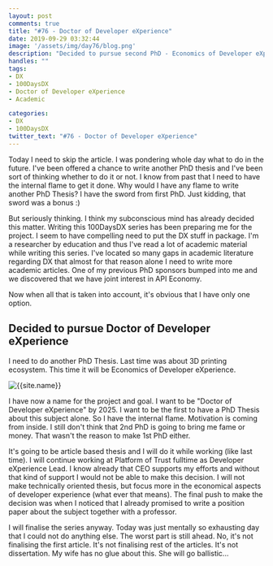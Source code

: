 ```yaml
---
layout: post
comments: true
title: "#76 - Doctor of Developer eXperience"
date: 2019-09-29 03:32:44
image: '/assets/img/day76/blog.png'
description: "Decided to pursue second PhD - Economics of Developer eXperience"
handles: "" 
tags:
- DX 
- 100DaysDX
- Doctor of Developer eXperience
- Academic

categories:
- DX
- 100DaysDX
twitter_text: "#76 - Doctor of Developer eXperience"
---
```


Today I need to skip the article. I was pondering whole day what to do in the future. I've been offered a chance to write another PhD thesis and I've been sort of thinking whether to do it or not. I know from past that I need to have the internal flame to get it done. Why would I have any flame to write another PhD Thesis? I have the sword from first PhD. Just kidding, that sword was a bonus :)  

But seriously thinking. I think my subconscious mind has already decided this matter. Writing this 100DaysDX series has been preparing me for the project. I seem to have compelling need to put the DX stuff in package. I'm a researcher by education and thus I've read a lot of academic material while writing this series. I've located so many gaps in academic literature regarding DX that almost for that reason alone I need to write more academic articles. One of my previous PhD sponsors bumped into me and we discovered that we have joint interest in API Economy. 

Now when all that is taken into account, it's obvious that I have only one option. 

## Decided to pursue Doctor of Developer eXperience

I need to do another PhD Thesis. Last time was about 3D printing ecosystem. This time it will be Economics of Developer eXperience. 

<img itemprop="image" src="/assets/img/day76/doctor-of-dx-2025.png" alt="{{site.name}}"/>

I have now a name for the project and goal. I want to be "Doctor of Developer eXperience" by 2025. I want to be the first to have a PhD Thesis about this subject alone. So I have the internal flame. Motivation is coming from inside. I still don't think that 2nd PhD is going to bring me fame or money. That wasn't the reason to make 1st PhD either. 

It's going to be article based thesis and I will do it while working (like last time). I will continue working at Platform of Trust fulltime as Developer eXperience Lead. I know already that CEO supports my efforts and without that kind of support I would not be able to make this decision. I will not make technically oriented thesis, but focus more in the economical aspects of developer experience (what ever that means). The final push to make the decision was when I noticed that I already promised to write a position paper about the subject together with a professor. 

I will finalise the series anyway. Today was just mentally so exhausting day that I could not do anything else. The worst part is still ahead. No, it's not finalising the first article. It's not finalising rest of the articles. It's not dissertation. My wife has no glue about this. She will go ballistic...